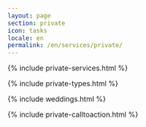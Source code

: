 ```yaml
---
layout: page
section: private
icon: tasks
locale: en
permalink: /en/services/private/
---
```


{% include private-services.html %}

{% include private-types.html %}

{% include weddings.html %}

{% include private-calltoaction.html %}
